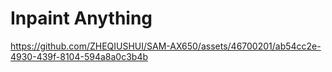 # Inpaint Anything

https://github.com/ZHEQIUSHUI/SAM-AX650/assets/46700201/ab54cc2e-4930-439f-8104-594a8a0c3b4b

